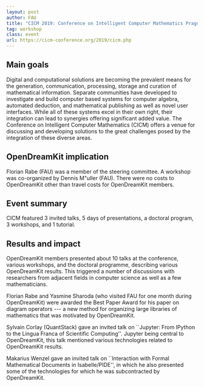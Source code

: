 ```yaml
---
layout: post
author: FAU
title: "CICM 2019: Conference on Intelligent Computer Mathematics Prague, Czech Republic, 08th-12th of July 2019"
tag: workshop
class: event
url: https://cicm-conference.org/2019/cicm.php
---
```


## Main goals


Digital and computational solutions are becoming the prevalent means for the generation, communication, processing, storage and curation of mathematical information.
Separate communities have developed to investigate and build computer based systems for computer algebra, automated deduction, and mathematical publishing as well as novel user interfaces.
While all of these systems excel in their own right, their integration can lead to synergies offering significant added value.
The Conference on Intelligent Computer Mathematics (CICM) offers a venue for discussing and developing solutions to the great challenges posed by the integration of these diverse areas.

## OpenDreamKit implication


Florian Rabe (FAU) was a member of the steering committee.
A workshop was co-organized by Dennis M\"uller (FAU).
There were no costs to OpenDreamKit other than travel costs for OpenDreamKit members.

## Event summary


CICM featured 3 invited talks, 5 days of presentations, a doctoral program, 3 workshops, and 1 tutorial.

## Results and impact


OpenDreamKit members presented about 10 talks at the conference, various workshops, and the doctoral programme, describing various OpenDreamKit results.
This triggered a number of discussions with researchers from adjacent fields in computer science as well as a few mathematicians.

Florian Rabe and Yasmine Sharoda (who visited FAU for one month during OpenDreamKit) were awarded the Best Paper Award for his paper on diagram operators --- a new method for organizing large libraries of mathematics that was motivated by OpenDreamKit.

Sylvain Corlay (QuantStack) gave an invited talk on ``Jupyter: From IPython to the Lingua Franca of Scientific Computing''.
Jupyter being central to OpenDreamKit, this talk mentioned various technologies related to OpenDreamKit results.

Makarius Wenzel gave an invited talk on ``Interaction with Formal Mathematical Documents in Isabelle/PIDE'', in which he also presented some of the technologies for which he was subcontracted by OpenDreamKit.

